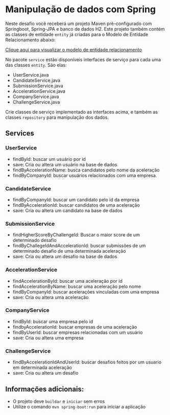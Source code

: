 # Manipulação de dados com Spring

Neste desafio você receberá um projeto Maven pré-configurado com Springboot, Spring-JPA e banco de dados H2. Este projeto também contém as classes de entidade `entity` já criadas para o Modelo de Entidade Relacionamento abaixo:

[Clique aqui para visualizar o modelo de entidade relacionamento](https://codenation-challenges.s3-us-west-1.amazonaws.com/java-10/codenation-sample-2.png)

No pacote `service` estão disponíveis interfaces de serviço para cada uma das classes `entity`.
São elas:

- UserService.java
- CandidateService.java
- SubmissionService.java
- AccelerationService.java
- CompanyService.java
- ChallengeService.java

Crie classes de serviço implementado as interfaces acima, e também as classes `repository` para manipulação dos dados.

## Services

### UserService

- findById: buscar um usuário por id
- save: Cria ou altera um usuário na base de dados
- findByAccelerationName: busca candidatos pelo nome da aceleração
- findByCompanyId: buscar usuários relacionados com uma empresa.

### CandidateService

- findByCompanyId: buscar um candidato pelo id da empresa 
- findByAccelerationId: buscar candidatos de uma aceleração
- save: Cria ou altera um candidato na base de dados

### SubmissionService

- findHigherScoreByChallengeId: Buscar o maior score de um determinado desafio
- findByChallegeIdAndAccelerationId: buscar submissões de um determinado desafio de uma determinada aceleração
- save: Cria ou altera um desafio na base de dados

### AccelerationService

- findAccelerationById: buscar uma aceleração por id
- findAccelerationByName: buscar uma aceleração pelo nome
- findByCompanyId: buscar acelerações vinculadas com uma empresa
- save: Cria ou altera uma aceleração

### CompanyService

- findById: buscar uma empresa pelo id
- findbyAccelerationId: buscar empresas de uma aceleração
- findByUserId: buscar empresas relacionadas com um usuário
- save: Cria ou altera uma empresa

### ChallengeService

- findByAccelerationIdAndUserId: buscar desafios feitos por um usuario em determinada aceleração
- save: Cria ou altera um desafio

##  Informações adicionais:
- O projeto deve `buildar` e `iniciar` sem erros
- Utilize o comando `mvn spring-boot:run` para iniciar a aplicação